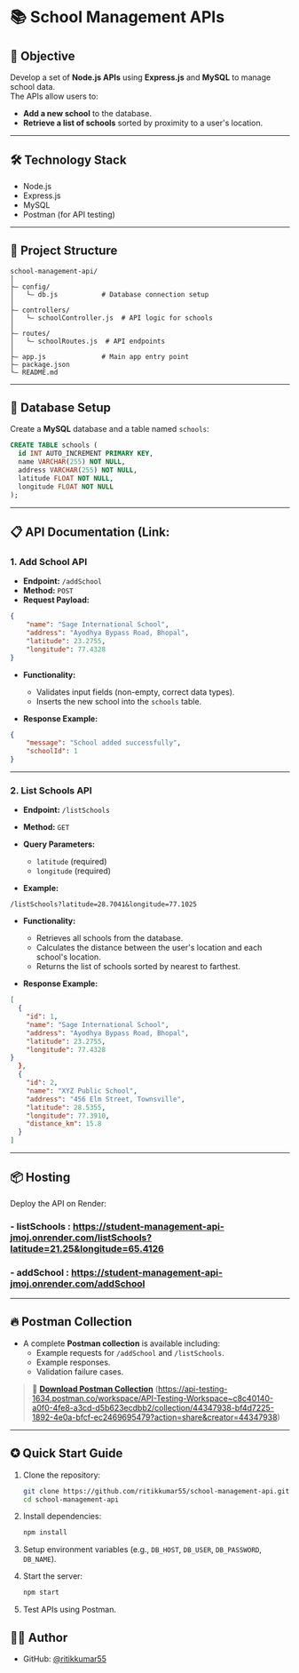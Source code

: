 # 📚 School Management APIs

## 🚀 Objective
Develop a set of **Node.js APIs** using **Express.js** and **MySQL** to manage school data.  
The APIs allow users to:
- **Add a new school** to the database.
- **Retrieve a list of schools** sorted by proximity to a user's location.

---

## 🛠️ Technology Stack
- Node.js
- Express.js
- MySQL
- Postman (for API testing)

---

## 💂️ Project Structure
```
school-management-api/
│
├— config/
│   └— db.js           # Database connection setup
│
├— controllers/
│   └— schoolController.js  # API logic for schools
│
├— routes/
│   └— schoolRoutes.js  # API endpoints
│
├— app.js              # Main app entry point
├— package.json
└— README.md
```

---

## 🛂️ Database Setup

Create a **MySQL** database and a table named `schools`:

```sql
CREATE TABLE schools (
  id INT AUTO_INCREMENT PRIMARY KEY,
  name VARCHAR(255) NOT NULL,
  address VARCHAR(255) NOT NULL,
  latitude FLOAT NOT NULL,
  longitude FLOAT NOT NULL
);
```

---

## 📋 API Documentation (Link: 



### 1. Add School API

- **Endpoint:** `/addSchool`
- **Method:** `POST`
- **Request Payload:**

```json
{
    "name": "Sage International School",
    "address": "Ayodhya Bypass Road, Bhopal",
    "latitude": 23.2755,
    "longitude": 77.4328
}
```

- **Functionality:**
  - Validates input fields (non-empty, correct data types).
  - Inserts the new school into the `schools` table.

- **Response Example:**

```json
{
    "message": "School added successfully",
    "schoolId": 1
}
```

---

### 2. List Schools API

- **Endpoint:** `/listSchools`
- **Method:** `GET`
- **Query Parameters:**
  - `latitude` (required)
  - `longitude` (required)

- **Example:**
```
/listSchools?latitude=28.7041&longitude=77.1025
```

- **Functionality:**
  - Retrieves all schools from the database.
  - Calculates the distance between the user's location and each school's location.
  - Returns the list of schools sorted by nearest to farthest.

- **Response Example:**

```json
[
  {
    "id": 1,
    "name": "Sage International School",
    "address": "Ayodhya Bypass Road, Bhopal",
    "latitude": 23.2755,
    "longitude": 77.4328
}
  },
  {
    "id": 2,
    "name": "XYZ Public School",
    "address": "456 Elm Street, Townsville",
    "latitude": 28.5355,
    "longitude": 77.3910,
    "distance_km": 15.8
  }
]
```

---

## 📦 Hosting
 Deploy the API on Render:

 ### - **listSchools** : https://student-management-api-jmoj.onrender.com/listSchools?latitude=21.25&longitude=65.4126
 ### - **addSchool** : https://student-management-api-jmoj.onrender.com/addSchool


---

## 🔥 Postman Collection
 
- A complete **Postman collection** is available including:
  - Example requests for `/addSchool` and `/listSchools`.
  - Example responses.
  - Validation failure cases.

> 📅 **[Download Postman Collection](#)** (https://api-testing-1634.postman.co/workspace/API-Testing-Workspace~c8c40140-a0f0-4fe8-a3cd-d5b623ecdbb2/collection/44347938-bf4d7225-1892-4e0a-bfcf-ec2469695479?action=share&creator=44347938)

---

## ✪ Quick Start Guide

1. Clone the repository:
   ```bash
   git clone https://github.com/ritikkumar55/school-management-api.git
   cd school-management-api
   ```

2. Install dependencies:
   ```bash
   npm install
   ```

3. Setup environment variables (e.g., `DB_HOST`, `DB_USER`, `DB_PASSWORD`, `DB_NAME`).

4. Start the server:
   ```bash
   npm start
   ```

5. Test APIs using Postman.




## 🧑‍💻 Author

- GitHub: [@ritikkumar55](https://github.com/ritikkumar55)

